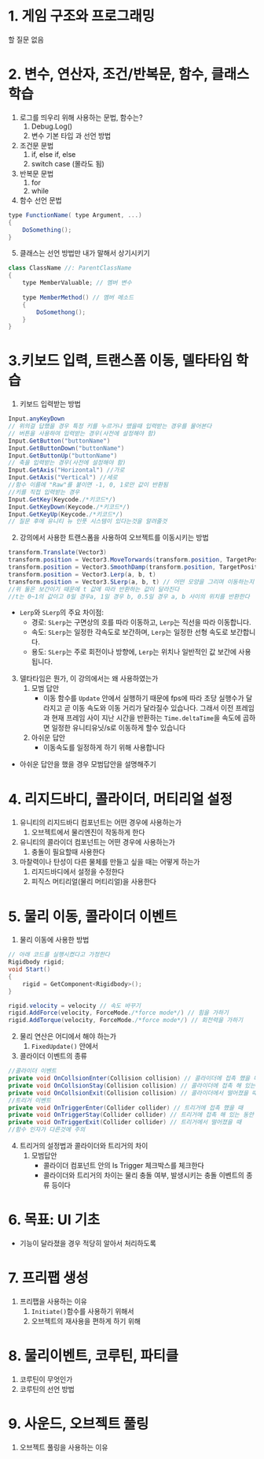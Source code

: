 # 1. 게임 구조와 프로그래밍
할 질문 없음
# 2. 변수, 연산자, 조건/반복문, 함수, 클래스 학습
1. 로그를 띄우리 위해 사용하는 문법, 함수는?
	1. Debug.Log()
	1. 변수 기본 타입 과 선언 방법
2. 조건문 문법
	1. if, else if, else
	2. switch case (몰라도 됨)
3. 반복문 문법
	1. for
	2. while
4. 함수 선언 문법
```c#
type FunctionName( type Argument, ...)
{
	DoSomething();
}
```
5. 클래스는 선언 방법만 내가 말해서 상기시키기
```c#
class ClassName //: ParentClassName
{
	type MemberValuable; // 멤버 변수
	
	type MemberMethod() // 멤버 메소드
	{
		DoSomethong();
	}
}
```

# 3.키보드 입력, 트랜스폼 이동, 델타타임 학습
1. 키보드 입력받는 방법
```c#
Input.anyKeyDown 
// 위의걸 답했을 경우 특정 키를 누르거나 뗐을때 입력받는 경우를 물어본다
// 버튼을 사용하여 입력받는 경우(사전에 설정해야 함)
Input.GetButton("buttonName")
Input.GetButtonDown("buttonName")
Input.GetButtonUp("buttonName")
// 축을 입력받는 경우(사전에 설정해야 함)
Input.GetAxis("Horizontal") //가로
Input.GetAxis("Vertical") //세로
//함수 이름에 "Raw"를 붙이면 -1, 0, 1로만 값이 반환됨
//키를 직접 입력받는 경우
Input.GetKey(Keycode./*키코드*/)
Input.GetKeyDown(Keycode./*키코드*/)
Input.GetKeyUp(Keycode./*키코드*/)
// 질문 후에 유니티 뉴 인풋 시스템이 있다는것을 알려줄것
```
2. 강의에서 사용한 트랜스폼을 사용하여 오브젝트를 이동시키는 방법
```c#
transform.Translate(Vector3)
transform.position = Vector3.MoveTorwards(transform.position, TargetPosition, Speed)
transform.position = Vector3.SmoothDamp(transform.position, TargetPosition, ref velo, Speed) // 처음 속도와 나중 속도가 어떻게 되는지 물어볼 것
transform.position = Vector3.Lerp(a, b, t)
transform.position = Vector3.SLerp(a, b, t) // 어떤 모양을 그리며 이동하는지 물어볼 것
//위 둘은 보간이기 때문에 t 값에 따라 반환하는 값이 달라진다
//t는 0~1의 값이고 0일 경우a, 1일 경우 b, 0.5일 경우 a, b 사이의 위치를 반환한다
```
- `Lerp`와 `SLerp`의 주요 차이점:
	- 경로: `SLerp`는 구면상의 호를 따라 이동하고, `Lerp`는 직선을 따라 이동합니다.
	- 속도: `SLerp`는 일정한 각속도로 보간하며, `Lerp`는 일정한 선형 속도로 보간합니다.
	- 용도: `SLerp`는 주로 회전이나 방향에, `Lerp`는 위치나 일반적인 값 보간에 사용됩니다.

3. 델타타임은 뭔가, 이 강의에서는 왜 사용하였는가
	1. 모범 답안
		- 이동 함수를 `Update` 안에서 실행하기 때문에 fps에 따라 초당 실행수가 달라지고 곧 이동 속도와 이동 거리가 달라질수 있습나다. 그래서 이전 프레임과 현재 프레임 사이 지난 시간을 반환하는 `Time.deltaTime`을 속도에 곱하면 일정한 유니티유닛/s로 이동하게 할수 있습니다
	2. 아쉬운 답안
		- 이동속도를 일정하게 하기 위해 사용합니다
- 아쉬운 답안을 했을 경우 모범답안을 설명해주기 
# 4. 리지드바디, 콜라이더, 머티리얼 설정
1. 유니티의 리지드바디 컴포넌트는 어떤 경우에 사용하는가
	1. 오브젝트에서 물리엔진이 작동하게 한다
2. 유니티의 콜라이더 컴포넌트는 어떤 경우에 사용하는가
	1. 충돌이 필요할때 사용한다
3. 마찰력이나 탄성이 다른 물체를 만들고 싶을 때는 어떻게 하는가
	1. 리지드바디에서 설정을 수정한다
	2. 피직스 머티리얼(물리 머티리얼)을 사용한다
# 5. 물리 이동, 콜라이더 이벤트
1. 물리 이동에 사용한 방법
```c#
// 아래 코드를 실행시켰다고 가정한다
Rigidbody rigid;
void Start()
{
	rigid = GetComponent<Rigidbody>();
}

rigid.velocity = velocity // 속도 바꾸기
rigid.AddForce(velocity, ForceMode./*force mode*/) // 힘을 가하기
rigid.AddTorque(velocity, ForceMode./*force mode*/) // 회전력을 가하기
```
2. 물리 연산은 어디에서 해야 하는가
	1. `FixedUpdate()` 안에서
3. 콜라이더 이벤트의 종류
```c#
//콜라이더 이벤트
private void OnCollsionEnter(Collision collision) // 콜라이더에 접촉 했을 때 
private void OnCollsionStay(Collision collision) // 콜라이더에 접촉 해 있는 동안
private void OnCollsionExit(Collision collision) // 콜라이더에서 떨어졌을 때
//트리거 이벤트
private void OnTriggerEnter(Collider collider) // 트리거에 접촉 했을 때 
private void OnTriggerStay(Collider collider) // 트리거에 접촉 해 있는 동안
private void OnTriggerExit(Collider collider) // 트리거에서 떨어졌을 때
//함수 인자가 다른것에 주의
```
4. 트리거의 설정법과 콜라이더와 트리거의 차이
	1. 모범답안
		- 콜라이더 컴포넌트 안의 Is Trigger 체크박스를 체크한다
		- 콜라이더와 트리거의 차이는 물리 충돌 여부, 발생시키는 충돌 이벤트의 종류 등이다
# 6. 목표: UI 기초
- 기능이 달라졌을 경우 적당히 알아서 처리하도록
# 7. 프리팹 생성
1. 프리팹을 사용하는 이유
	1. `Initiate()`함수를 사용하기 위해서
	2. 오브젝트의 재사용을 편하게 하기 위해
# 8. 물리이벤트, 코루틴, 파티클
1. 코루틴이 무엇인가
2. 코루틴의 선언 방법
# 9. 사운드, 오브젝트 풀링
1. 오브젝트 풀링을 사용하는 이유
